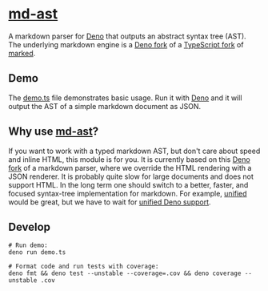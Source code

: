 # [md-ast]

A markdown parser for [Deno] that outputs an abstract syntax tree (AST). The
underlying markdown engine is a [Deno fork] of a [TypeScript fork] of [marked].

## Demo

The [demo.ts] file demonstrates basic usage. Run it with [Deno] and it will
output the AST of a simple markdown document as JSON.

## Why use [md-ast]?

If you want to work with a typed markdown AST, but don't care about speed and
inline HTML, this module is for you. It is currently based on this [Deno fork]
of a markdown parser, where we override the HTML rendering with a JSON renderer.
It is probably quite slow for large documents and does not support HTML. In the
long term one should switch to a better, faster, and focused syntax-tree
implementation for markdown. For example, [unified] would be great, but we have
to wait for [unified Deno support].

## Develop

```shell
# Run demo:
deno run demo.ts

# Format code and run tests with coverage:
deno fmt && deno test --unstable --coverage=.cov && deno coverage --unstable .cov
```

[md-ast]: #
[demo.ts]: demo.ts
[marked]: https://github.com/markedjs/marked/tree/39fbc8aed
[Deno fork]: https://deno.land/x/markdown@v2.0.0
[TypeScript fork]: https://github.com/ts-stack/markdown
[Deno]: https://deno.land/
[unified]: https://github.com/unifiedjs/unified
[unified Deno support]: https://github.com/unifiedjs/unified/issues/121

